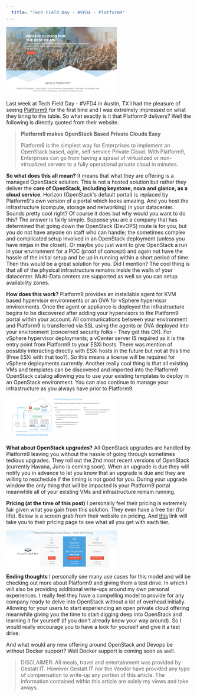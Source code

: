 ```yaml
---
  title: "Tech Field Day - #VFD4 - Platform9"
---
```


![Screen Shot 2015-01-23 at 10.07.23 AM](../../assets/Screen-Shot-2015-01-23-at-10.07.23-AM-300x181.png)

Last week at Tech Field Day - #VFD4 in Austin, TX I had the pleasure of
seeing [Platform9](http://platform9.com/ "http\://platform9.com/") for
the first time and I was extremely impressed on what they bring to the
table. So what exactly is it that Platform9 delivers? Well the following
is directly quoted from their website.

> **Platform9 makes OpenStack Based Private Clouds Easy**
>
> Platform9 is the simplest way for Enterprises to implement an
> OpenStack based, agile, self-service Private Cloud. With Platform9,
> Enterprises can go from having a sprawl of virtualized or
> non-virtualized servers to a fully operational private cloud in
> minutes.

**So what does this all mean?**
It means that what they are offering is a managed OpenStack solution.
This is not a hosted solution but rather they deliver the **core of
OpenStack, including keystone, nova and glance, as a cloud
service**. Horizon (OpenStack's default portal) is replaced by Platform9's own
version of a portal which looks amazing. And you host the infrastructure
(compute, storage and networking) in your datacenter. Sounds pretty cool right?
Of course it does but why would you want to do this? The answer is fairly simple.
Suppose you are a company that has determined that going down the
OpenStack (DevOPS) route is for you, but you do not have anyone on staff
who can handle; the sometimes complex and complicated setup involved in
an OpenStack deployment (unless you have ninjas in the closet). Or maybe
you just want to give OpenStack a run in your environment for a POC
(proof of concept) and again not have the hassle of the initial setup
and be up in running within a short period of time. Then this would be a
great solution for you. Did I mention? The cool thing is that all of the
physical infrastructure remains inside the walls of your datacenter.
Multi-Data centers are supported as well so you can setup availability
zones.

**How does this work?**
Platform9 provides an installable agent for KVM based hypervisor
environments or an OVA for vSphere hypervisor environments. Once the
agent or appliance is deployed the infrastructure begins to be
discovered after adding your hypervisors to the Platform9 portal within
your account. All communications between your environment and Platform9
is transferred via SSL using the agents or OVA deployed into your
environment (concerned security folks - They got this OK). For vSphere
hypervisor deployments; a vCenter server IS required as it is the entry
point from Platform9 to your ESXi hosts. There was mention of possibly
interacting directly with ESXi hosts in the future but not at this time
(Free ESXi with that too?). So this means a license will be required for
vSphere deployments currently. Another really cool thing is that all
existing VMs and templates can be discovered and imported into the
Platform9 OpenStack catalog allowing you to use your existing templates
to deploy in an OpenStack environment. You can also continue to manage
your infrastructure as you always have prior to Platform9.

![Screen Shot 2015-01-23 at 8.33.31 PM](../../assets/Screen-Shot-2015-01-23-at-8.33.31-PM-300x112.png)

**What about OpenStack upgrades?**
All OpenStack upgrades are handled by Platform9 leaving you without the
hassle of going through sometimes tedious upgrades. They roll out the
2nd most recent versions of OpenStack (currently Havana, Juno is coming
soon). When an upgrade is due they will notify you in advance to let you
know that an upgrade is due and they are willing to reschedule if the
timing is not good for you. During your upgrade window the only thing
that will be impacted is your Platform9 portal meanwhile all of your
existing VMs and infrastructure remain running.

**Pricing (at the time of this post)**
I personally feel their pricing is extremely fair given what you gain
from this solution. They even have a free tier (for life). Below is a
screen grab from their website on pricing. And
[this](http://platform9.com/product/pricing.html "http\://platform9.com/product/pricing.html")
link will take you to their pricing page to see what all you get with
each tier.

![Screen Shot 2015-01-23 at 10.13.09 PM](../../assets/Screen-Shot-2015-01-23-at-10.13.09-PM-300x99.png)

**Ending thoughts**
I personally see many use cases for this model and will be checking out
more about Platform9 and giving them a test drive. In which I will also
be providing additional write-ups around my own personal experiences. I
really feel they have a compelling model to provide for any company
ready to delve into OpenStack without a lot of overhead initially.
Allowing for your users to start experiencing an open private cloud
offering meanwhile giving you the time to start digging deep into
OpenStack and learning it for yourself (if you don't already know your
way around). So I would really encourage you to have a look for yourself
and give it a test drive.

And what would any new offering around OpenStack and Devops be without
Docker support? Well Docker support is coming soon as well.

> DISCLAIMER:
> All meals, travel and entertainment was provided by Gestalt IT. However
> Gestalt IT nor the Vendor have provided any type of compensation to
> write-up any portion of this article. The information contained within
> this article are solely my views and take aways.
